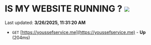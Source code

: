 # IS MY WEBSITE RUNNING ? [![](https://img.shields.io/static/v1?label=Sponsor&message=%E2%9D%A4&logo=GitHub&color=%23fe8e86)](https://github.com/sponsors/Youssef-Lehmam)

Last updated: **3/26/2025, 11:31:20 AM**

- `GET` [https://youssefservice.me](https://youssefservice.me) - **Up** (204ms)
